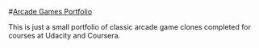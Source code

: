 #[Arcade Games Portfolio](znalbert.github.io/Arcade-Games)

This is just a small portfolio of classic arcade game clones completed for courses at Udacity and Coursera.
